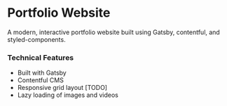 # Portfolio Website

A modern, interactive portfolio website built using Gatsby, contentful, and styled-components.

### Technical Features
- Built with Gatsby
- Contentful CMS
- Responsive grid layout [TODO]
- Lazy loading of images and videos

